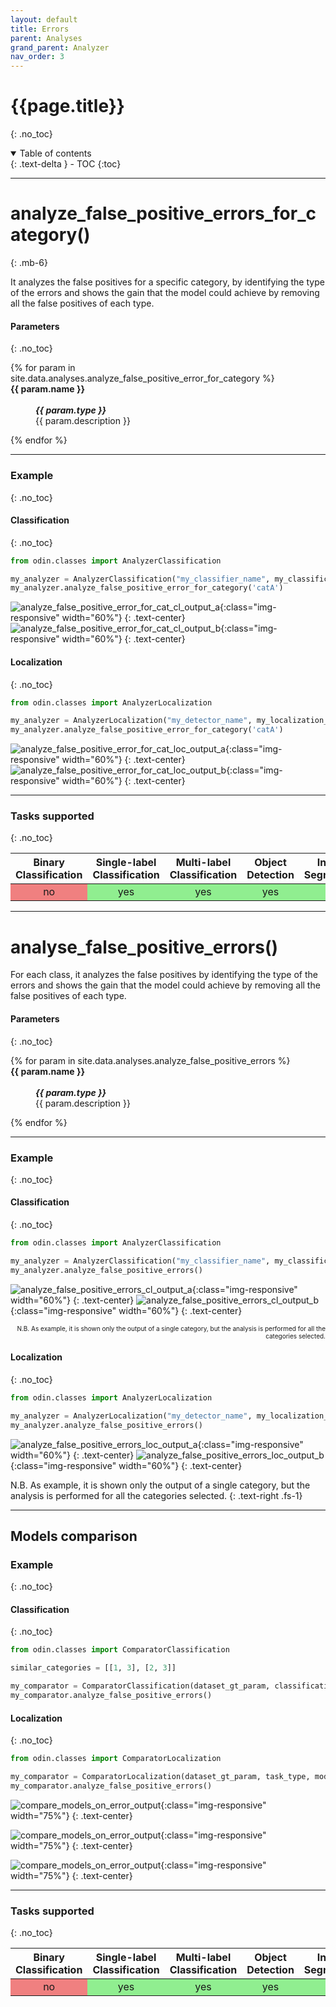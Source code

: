 ```yaml
---
layout: default
title: Errors
parent: Analyses
grand_parent: Analyzer
nav_order: 3
---
```

# {{page.title}}
{: .no_toc}

<details open markdown="block">
  <summary>
    Table of contents
  </summary>
  {: .text-delta }
- TOC
{:toc}
</details>

<hr>

# analyze_false_positive_errors_for_category()
{: .mb-6}

It analyzes the false positives for a specific category, by identifying the type of the errors and shows the gain that the model could achieve by removing all the false positives of each type.

#### Parameters
{: .no_toc}
<dl>
  {% for param in site.data.analyses.analyze_false_positive_error_for_category %}

  <dt><strong>{{ param.name }}</strong></dt>
  <dd><br><b><i>{{ param.type }}</i></b></dd><dd>{{ param.description }}</dd>

  {% endfor %}
</dl>

<hr>

### Example
{: .no_toc}
#### Classification
{: .no_toc}
```py
from odin.classes import AnalyzerClassification

my_analyzer = AnalyzerClassification("my_classifier_name", my_classification_dataset)
my_analyzer.analyze_false_positive_error_for_category('catA')
```

![analyze_false_positive_error_for_cat_cl_output_a](../../img/analyzer/false_positive_category_distribution_cl.png){:class="img-responsive" width="60%"}
{: .text-center}
![analyze_false_positive_error_for_cat_cl_output_b](../../img/analyzer/false_positive_category_gain_cl.png){:class="img-responsive" width="60%"}
{: .text-center}

#### Localization
{: .no_toc}
```py
from odin.classes import AnalyzerLocalization

my_analyzer = AnalyzerLocalization("my_detector_name", my_localization_dataset)
my_analyzer.analyze_false_positive_error_for_category('catA')
```

![analyze_false_positive_error_for_cat_loc_output_a](../../img/analyzer/false_positive_category_distribution_loc.png){:class="img-responsive" width="60%"}
{: .text-center}
![analyze_false_positive_error_for_cat_loc_output_b](../../img/analyzer/false_positive_category_gain_loc.png){:class="img-responsive" width="60%"}
{: .text-center}

<hr>

### Tasks supported
{: .no_toc}
<table>
  <thead>
    <tr class="header">
      <th>Binary Classification</th>
      <th>Single-label Classification</th>
      <th>Multi-label Classification</th>
      <th>Object Detection</th>
      <th>Instance Segmentation</th>
    </tr>
  </thead>
  <tbody>
    <tr style="text-align:center;">
      <td style="background:lightcoral;">no</td>
      <td style="background:lightgreen;">yes</td>
      <td style="background:lightgreen;">yes</td>
      <td style="background:lightgreen;">yes</td>
      <td style="background:lightgreen;">yes</td>
    </tr>
  </tbody>
</table>

<hr>

# analyse_false_positive_errors()
For each class, it analyzes the false positives by identifying the type of the errors and shows the gain that the model could achieve by removing all the false positives of each type.

#### Parameters
{: .no_toc}
<dl>
  {% for param in site.data.analyses.analyze_false_positive_errors %}

  <dt><strong>{{ param.name }}</strong></dt>
  <dd><br><b><i>{{ param.type }}</i></b></dd><dd>{{ param.description }}</dd>

  {% endfor %}
</dl>

<hr>

### Example
{: .no_toc}
#### Classification
{: .no_toc}
```py
from odin.classes import AnalyzerClassification

my_analyzer = AnalyzerClassification("my_classifier_name", my_classification_dataset)
my_analyzer.analyze_false_positive_errors()
```
![analyze_false_positive_errors_cl_output_a](../../img/analyzer/false_positive_category_distribution_cl.png){:class="img-responsive" width="60%"}
{: .text-center}
![analyze_false_positive_errors_cl_output_b](../../img/analyzer/false_positive_category_gain_cl.png){:class="img-responsive" width="60%"}
{: .text-center}

<p style="font-size: 10px; text-align: right;">N.B. As example, it is shown only the output of a single category, but the analysis is performed for all the categories selected.</p>

#### Localization
{: .no_toc}
```py
from odin.classes import AnalyzerLocalization

my_analyzer = AnalyzerLocalization("my_detector_name", my_localization_dataset)
my_analyzer.analyze_false_positive_errors()

```

![analyze_false_positive_errors_loc_output_a](../../img/analyzer/false_positive_category_distribution_loc.png){:class="img-responsive" width="60%"}
{: .text-center}
![analyze_false_positive_errors_loc_output_b](../../img/analyzer/false_positive_category_gain_loc.png){:class="img-responsive" width="60%"}
{: .text-center}

N.B. As example, it is shown only the output of a single category, but the analysis is performed for all the categories selected.
{: .text-right .fs-1}

<hr>

## Models comparison

### Example
{: .no_toc}

#### Classification
{: .no_toc}
```py
from odin.classes import ComparatorClassification

similar_categories = [[1, 3], [2, 3]]

my_comparator = ComparatorClassification(dataset_gt_param, classification_type, models_proposals, similar_classes=similar_categories)
my_comparator.analyze_false_positive_errors()
```

#### Localization
{: .no_toc}
```py
from odin.classes import ComparatorLocalization

my_comparator = ComparatorLocalization(dataset_gt_param, task_type, models_proposals, similar_classes=similar_categories)
my_comparator.analyze_false_positive_errors()
```

![compare_models_on_error_output](../../img/comparator/comparison_errors_a.png){:class="img-responsive" width="75%"}
{: .text-center}

![compare_models_on_error_output](../../img/comparator/comparison_errors_b.png){:class="img-responsive" width="75%"}
{: .text-center}

![compare_models_on_error_output](../../img/comparator/comparison_errors_c.png){:class="img-responsive" width="75%"}
{: .text-center}

<hr>

### Tasks supported
{: .no_toc}
<table>
  <thead>
    <tr class="header">
      <th>Binary Classification</th>
      <th>Single-label Classification</th>
      <th>Multi-label Classification</th>
      <th>Object Detection</th>
      <th>Instance Segmentation</th>
    </tr>
  </thead>
  <tbody>
    <tr style="text-align:center;">
      <td style="background:lightcoral;">no</td>
      <td style="background:lightgreen;">yes</td>
      <td style="background:lightgreen;">yes</td>
      <td style="background:lightgreen;">yes</td>
      <td style="background:lightgreen;">yes</td>
    </tr>
  </tbody>
</table>
